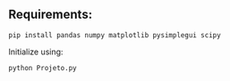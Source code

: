 ## Requirements:
```
pip install pandas numpy matplotlib pysimplegui scipy

```

Initialize using:
```
python Projeto.py

```
